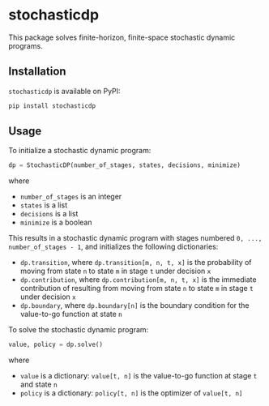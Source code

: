 # stochasticdp

This package solves finite-horizon, finite-space stochastic dynamic programs.

## Installation

`stochasticdp` is available on PyPI:

```bash
pip install stochasticdp
```

## Usage

To initialize a stochastic dynamic program:

```python
dp = StochasticDP(number_of_stages, states, decisions, minimize)
```

where

* `number_of_stages` is an integer
* `states` is a list
* `decisions` is a list
* `minimize` is a boolean

This results in a stochastic dynamic program with stages numbered `0, ..., number_of_stages - 1`, and initializes the following dictionaries:

* `dp.transition`, where `dp.transition[m, n, t, x]` is the probability of moving from state `n` to state `m` in stage `t` under decision `x`
* `dp.contribution`, where `dp.contribution[m, n, t, x]` is the immediate contribution of resulting from moving from state `n` to state `m` in stage `t` under decision `x`
* `dp.boundary`, where `dp.boundary[n]` is the boundary condition for the value-to-go function at state `n`

To solve the stochastic dynamic program:

```python
value, policy = dp.solve()
```

where

* `value` is a dictionary: `value[t, n]` is the value-to-go function at stage `t` and state `n`
* `policy` is a dictionary: `policy[t, n]` is the optimizer of `value[t, n]`
